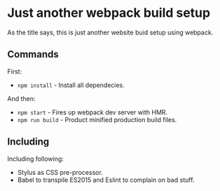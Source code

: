 # Just another webpack build setup

As the title says, this is just another website buid setup using webpack.

## Commands
First:
- `npm install` - Install all dependecies.

And then:
- `npm start` - Fires up webpack dev server with HMR.
- `npm run build` - Product minified production build files.

## Including
Including following:
- Stylus as CSS pre-processor.
- Babel to transpile ES2015 and Eslint to complain on bad stuff.
